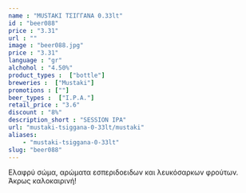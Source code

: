 ```yaml
---
name : "MUSTAKI ΤΣΙΓΓΑΝΑ 0.33lt"
id : "beer088"
price : "3.31"
url : ""
image : "beer088.jpg"
price : "3.31"
language : "gr"
alchohol : "4.50%"
product_types :  ["bottle"]
breweries :  ["Mustaki"]
promotions : [""]
beer_types :  ["I.P.A."]
retail_price : "3.6"
discount : "8%"
description_short : "SESSION IPA"
url: "mustaki-tsiggana-0-33lt/mustaki"
aliases: 
    - "mustaki-tsiggana-0-33lt"
slug: "beer088"
---
```


Ελαφρύ σώμα, αρώματα εσπεριδοειδων και λευκόσαρκων φρούτων. Άκρως καλοκαιρινή!